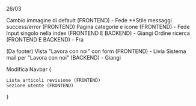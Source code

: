 
26/03 

Cambio immagine di default (FRONTEND) - Fede
**Stile messaggi success/error (FRONTEND) 
Pagina categorie e icone (FRONTEND) - Fede
Input singolo nella index (FRONTEND E BACKEND) - Giangi
Ordine ricerca (FRONTEND E BACKEND) - Fra

(Da footer) Vista "Lavora con noi" con form (FRONTEND) - Livia
Sistema mail per "Lavora con noi" (BACKEND) - Giangi

Modifica Navbar {

    Lista articoli revisione (FRONTEND) 
    Sezione utente (FRONTEND)

}


 
